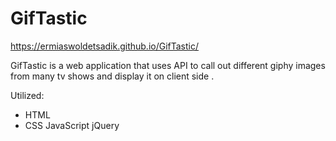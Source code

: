 # GifTastic
https://ermiaswoldetsadik.github.io/GifTastic/

GifTastic is a web application that uses API to call out different giphy images from many tv shows and display it on client side .

Utilized:
- HTML
- CSS
JavaScript
jQuery
